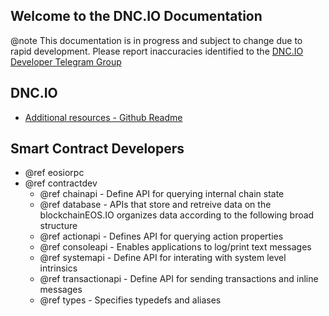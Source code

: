 Welcome to the DNC.IO Documentation
-----------------------------------

@note This documentation is in progress and subject to change due to rapid development. Please report inaccuracies identified to the [DNC.IO Developer Telegram Group](https://t.me/joinchat/EaEnSUPktgfoI-XPfMYtcQ)

## DNC.IO
 - [Additional resources - Github Readme](https://github.com/EOSIO/eos#readme)

## Smart Contract Developers
- @ref eosiorpc
- @ref contractdev
	- @ref chainapi - Define API for querying internal chain state
	- @ref database - APIs that store and retreive data on the blockchainEOS.IO organizes data according to the following broad structure
	- @ref actionapi - Defines API for querying action properties
	- @ref consoleapi - Enables applications to log/print text messages
	- @ref systemapi - 	Define API for interating with system level intrinsics
	- @ref transactionapi - Define API for sending transactions and inline messages
	- @ref types - Specifies typedefs and aliases
	
	
